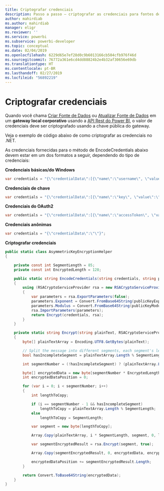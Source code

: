 ```yaml
---
title: Criptografar credenciais
description: Passo a passo – criptografar as credenciais para fontes de dados do Gateway Local
author: mahirdiab
ms.author: mahirdiab
manager: eligr
ms.reviewer: ''
ms.service: powerbi
ms.subservice: powerbi-developer
ms.topic: conceptual
ms.date: 02/04/2019
ms.openlocfilehash: 6229d65e7ef28d0c9b6013166cb504cfb976f46d
ms.sourcegitcommit: 76772a361e6cd4dd88824b2e4b32af30656e69db
ms.translationtype: HT
ms.contentlocale: pt-BR
ms.lasthandoff: 02/27/2019
ms.locfileid: "56892219"
---
```

# <a name="encrypt-credentials"></a>Criptografar credenciais

Quando você chama [Criar Fonte de Dados](https://docs.microsoft.com/rest/api/power-bi/gateways/createdatasource) ou [Atualizar Fonte de Dados](https://docs.microsoft.com/rest/api/power-bi/gateways/updatedatasource) em um **gateway local corporativo** usando a [API Rest do Power BI](https://docs.microsoft.com/rest/api/power-bi/), o valor de credenciais deve ser criptografado usando a chave pública do gateway.

Veja o exemplo de código abaixo de como criptografar as credenciais no .NET.

As credenciais fornecidas para o método de EncodeCredentials abaixo devem estar em um dos formatos a seguir, dependendo do tipo de credenciais:

**Credenciais básicas/do Windows**

```csharp
var credentials = "{\"credentialData\":[{\"name\":\"username\", \"value\":\"john\"},{\"name\":\"password\", \"value\":\"*****\"}]}";
```

**Credenciais de chave**

```csharp
var credentials = "{\"credentialData\":[{\"name\":\"key\", \"value\":\"ec....LA=\"}]}";
```

**Credenciais do OAuth2**

```csharp
var credentials = "{\"credentialData\":[{\"name\":\"accessToken\", \"value\":\"eyJ0....fwtQ\"}]}";
```

**Credenciais anônimas**

```csharp
var credentials = "{\"credentialData\":\"\"}";
```

**Criptografar credenciais**

```csharp
public static class AsymmetricKeyEncryptionHelper
{

    private const int SegmentLength = 85;
    private const int EncryptedLength = 128;

    public static string EncodeCredentials(string credentials, string publicKeyExponent, string publicKeyModulus)
    {
        using (RSACryptoServiceProvider rsa = new RSACryptoServiceProvider(EncryptedLength * 8))
        {
            var parameters = rsa.ExportParameters(false);
            parameters.Exponent = Convert.FromBase64String(publicKeyExponent);
            parameters.Modulus = Convert.FromBase64String(publicKeyModulus);
            rsa.ImportParameters(parameters);
            return Encrypt(credentials, rsa);
        }
    }

    private static string Encrypt(string plainText, RSACryptoServiceProvider rsa)
    {
        byte[] plainTextArray = Encoding.UTF8.GetBytes(plainText);

        // Split the message into different segments, each segment's length is 85. So the result may be 85,85,85,20.
        bool hasIncompleteSegment = plainTextArray.Length % SegmentLength != 0;

        int segmentNumber = (!hasIncompleteSegment) ? (plainTextArray.Length / SegmentLength) : ((plainTextArray.Length / SegmentLength) + 1);

        byte[] encryptedData = new byte[segmentNumber * EncryptedLength];
        int encryptedDataPosition = 0;

        for (var i = 0; i < segmentNumber; i++)
        {
            int lengthToCopy;

            if (i == segmentNumber - 1 && hasIncompleteSegment)
                lengthToCopy = plainTextArray.Length % SegmentLength;
            else
                lengthToCopy = SegmentLength;

            var segment = new byte[lengthToCopy];

            Array.Copy(plainTextArray, i * SegmentLength, segment, 0, lengthToCopy);

            var segmentEncryptedResult = rsa.Encrypt(segment, true);

            Array.Copy(segmentEncryptedResult, 0, encryptedData, encryptedDataPosition, segmentEncryptedResult.Length);

            encryptedDataPosition += segmentEncryptedResult.Length;
        }

        return Convert.ToBase64String(encryptedData);
    }
}
```